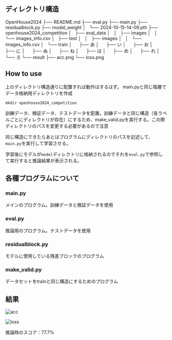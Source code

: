 ## ディレクトリ構造
OpenHouse2024
├── README.md
├── eval.py
├── main.py
├── residualblock.py
├── model_weight
│   └── 2024-10-15-14-09.pth
├── openhouse2024_competition
│   ├── eval_data
│   │   ├── images
│   │   └── images_info.csv
│   ├── test
│   │   ├── images
│   │   └── images_info.csv
│   └── train
│       ├── あ
│       ├── い
│       ├── お
│       ├── に
│       ├── ぬ
│       ├── ね
│       ├── は
│       ├── め
│       ├── れ
│       └── ろ
└── result
    ├── acc.png
    └── loss.png

## How to use
上のディレクトリ構造通りに配置すれば動作はするはず。
main.pyと同じ階層でデータ格納用ディレクトリを作成
```
mkdir openhouse2024_competition
```
訓練データ、検証データ、テストデータを配置。訓練データと同じ構造（各ラベルごとにディレクトリが存在）にするため、make_valid.pyを実行する。この際ディレクトリのパスを変更する必要があるので注意

同じ構造にできたらあとはプログラムにディレクトリのパスを記述して、`main.py`を実行して学習させる。

学習後にモデルが`model`ディレクトリに格納されるのでそれを`eval.py`で参照して実行すると推論結果が表示される。
## 各種プログラムについて
### main.py

メインのプログラム。訓練データと検証データを使用

### eval.py

推論用のプログラム。テストデータを使用

### residualblock.py

モデルに使用している残差ブロックのプログラム

### make_valid.py

データセットをtrainと同じ構造にするためのプログラム

## 結果
![acc](https://github.com/user-attachments/assets/c60ec00d-fe56-4297-b4e8-65a83481591e)

![loss](https://github.com/user-attachments/assets/dea45a72-7994-473e-8863-0a4b95ba929e)

推論時のスコア：77.7%